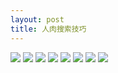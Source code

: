 ```yaml
---
layout: post
title: 人肉搜索技巧
---
```

![](http://ww4.sinaimg.cn/mw690/005CA7KCjw1f92k9lcgrvj30ic3pxkaq.jpg)
![](http://ww2.sinaimg.cn/mw690/005CA7KCjw1f92k9mgl2lj30ic4wxay1.jpg)
![](http://ww4.sinaimg.cn/mw690/005CA7KCjw1f92k9nsneaj30ic3q5nk8.jpg)
![](http://ww4.sinaimg.cn/mw690/005CA7KCjw1f92k9ouas6j30ic1yon8r.jpg)
![](http://ww2.sinaimg.cn/mw690/005CA7KCjw1f92k9pg79mj30ic1867b0.jpg)
![](http://ww2.sinaimg.cn/mw690/005CA7KCjw1f92k9q2vrcj30ic1yftip.jpg)
![](http://ww1.sinaimg.cn/mw690/005CA7KCjw1f92k9rqln8j30ic6kfb29.jpg)
![](http://ww4.sinaimg.cn/mw690/005CA7KCjw1f92k9szwtpj30j63giat3.jpg)
